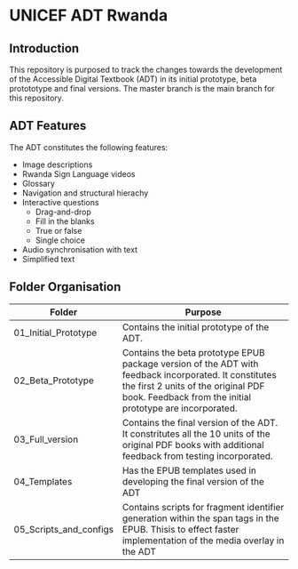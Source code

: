# UNICEF ADT Rwanda

## Introduction
This repository is purposed to track the changes towards the development of the Accessible Digital Textbook (ADT) in its initial prototype, beta protototype and final versions. The master branch is the main branch for this repository.

## ADT Features
The ADT constitutes the following features:
- Image descriptions
- Rwanda Sign Language videos 
- Glossary
- Navigation and structural hierachy
- Interactive questions
  -  Drag-and-drop 
  -  Fill in the blanks
  -  True or false
  -  Single choice
- Audio synchronisation with text 
- Simplified text

## Folder Organisation
| Folder | Purpose |
| --- | --- |
| 01_Initial_Prototype | Contains the initial prototype of the ADT. |
| 02_Beta_Prototype | Contains the beta prototype EPUB package version of the ADT with feedback incorporated. It constitutes the first 2 units of the original PDF book. Feedback from the initial prototype are incorporated. |
| 03_Full_version | Contains the final version of the ADT. It constritutes all the 10 units of the original PDF books with additional feedback from testing incorporated. |
| 04_Templates | Has the EPUB templates used in developing the final version of the ADT |
| 05_Scripts_and_configs | Contains scripts for fragment identifier generation within the span tags in the EPUB. Thisis to effect faster implementation of the media overlay in the ADT|

